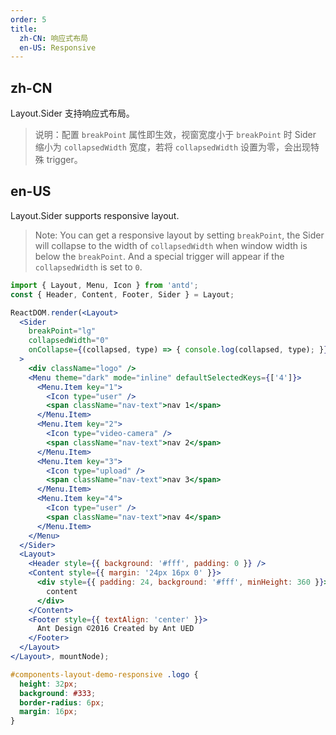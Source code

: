```yaml
---
order: 5
title:
  zh-CN: 响应式布局
  en-US: Responsive
---
```


## zh-CN

Layout.Sider 支持响应式布局。

> 说明：配置 `breakPoint` 属性即生效，视窗宽度小于 `breakPoint` 时 Sider 缩小为 `collapsedWidth` 宽度，若将 `collapsedWidth` 设置为零，会出现特殊 trigger。

## en-US

Layout.Sider supports responsive layout.

> Note: You can get a responsive layout by setting `breakPoint`, the Sider will collapse to the width of `collapsedWidth` when window width is below the `breakPoint`. And a special trigger will appear if the `collapsedWidth` is set to `0`.

````jsx
import { Layout, Menu, Icon } from 'antd';
const { Header, Content, Footer, Sider } = Layout;

ReactDOM.render(<Layout>
  <Sider
    breakPoint="lg"
    collapsedWidth="0"
    onCollapse={(collapsed, type) => { console.log(collapsed, type); }}
  >
    <div className="logo" />
    <Menu theme="dark" mode="inline" defaultSelectedKeys={['4']}>
      <Menu.Item key="1">
        <Icon type="user" />
        <span className="nav-text">nav 1</span>
      </Menu.Item>
      <Menu.Item key="2">
        <Icon type="video-camera" />
        <span className="nav-text">nav 2</span>
      </Menu.Item>
      <Menu.Item key="3">
        <Icon type="upload" />
        <span className="nav-text">nav 3</span>
      </Menu.Item>
      <Menu.Item key="4">
        <Icon type="user" />
        <span className="nav-text">nav 4</span>
      </Menu.Item>
    </Menu>
  </Sider>
  <Layout>
    <Header style={{ background: '#fff', padding: 0 }} />
    <Content style={{ margin: '24px 16px 0' }}>
      <div style={{ padding: 24, background: '#fff', minHeight: 360 }}>
        content
      </div>
    </Content>
    <Footer style={{ textAlign: 'center' }}>
      Ant Design ©2016 Created by Ant UED
    </Footer>
  </Layout>
</Layout>, mountNode);
````

````css
#components-layout-demo-responsive .logo {
  height: 32px;
  background: #333;
  border-radius: 6px;
  margin: 16px;
}
````
